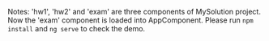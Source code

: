 Notes: 'hw1', 'hw2' and 'exam' are three components of MySolution project. Now the 'exam' component is loaded into AppComponent. Please run `npm install` and `ng serve` to check the demo.


